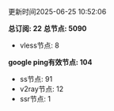 更新时间2025-06-25 10:52:06

**总订阅: 22**
**总节点: 5090**
- vless节点: 8

**google ping有效节点: 104**
- ss节点: 91
- v2ray节点: 12
- ssr节点: 1
